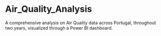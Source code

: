 # Air_Quality_Analysis
A comprehensive analysis on Air Quality data across Portugal, throughout two years, visualized through a Power BI dashboard.
